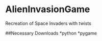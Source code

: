 # AlienInvasionGame

Recreation of Space Invaders with twists

##Necessary Downloads
*python
*pygame
